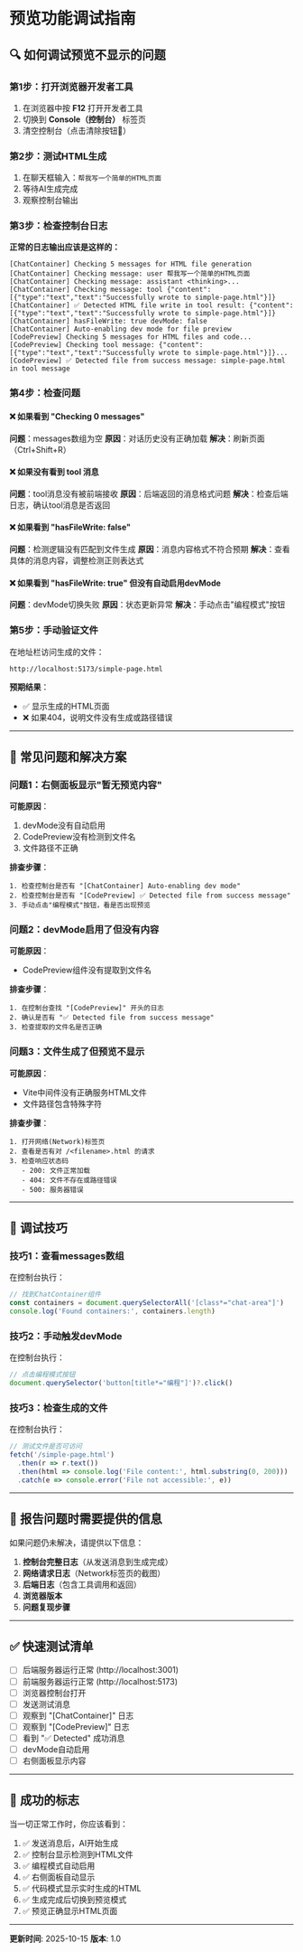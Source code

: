 # 预览功能调试指南

## 🔍 如何调试预览不显示的问题

### 第1步：打开浏览器开发者工具

1. 在浏览器中按 **F12** 打开开发者工具
2. 切换到 **Console（控制台）** 标签页
3. 清空控制台（点击清除按钮🚫）

### 第2步：测试HTML生成

1. 在聊天框输入：`帮我写一个简单的HTML页面`
2. 等待AI生成完成
3. 观察控制台输出

### 第3步：检查控制台日志

**正常的日志输出应该是这样的：**

```
[ChatContainer] Checking 5 messages for HTML file generation
[ChatContainer] Checking message: user 帮我写一个简单的HTML页面
[ChatContainer] Checking message: assistant <thinking>...
[ChatContainer] Checking message: tool {"content":[{"type":"text","text":"Successfully wrote to simple-page.html"}]}
[ChatContainer] ✅ Detected HTML file write in tool result: {"content":[{"type":"text","text":"Successfully wrote to simple-page.html"}]}
[ChatContainer] hasFileWrite: true devMode: false
[ChatContainer] Auto-enabling dev mode for file preview
[CodePreview] Checking 5 messages for HTML files and code...
[CodePreview] Checking tool message: {"content":[{"type":"text","text":"Successfully wrote to simple-page.html"}]}...
[CodePreview] ✅ Detected file from success message: simple-page.html in tool message
```

### 第4步：检查问题

#### ❌ 如果看到 "Checking 0 messages"
**问题**：messages数组为空
**原因**：对话历史没有正确加载
**解决**：刷新页面（Ctrl+Shift+R）

#### ❌ 如果没有看到 tool 消息
**问题**：tool消息没有被前端接收
**原因**：后端返回的消息格式问题
**解决**：检查后端日志，确认tool消息是否返回

#### ❌ 如果看到 "hasFileWrite: false"
**问题**：检测逻辑没有匹配到文件生成
**原因**：消息内容格式不符合预期
**解决**：查看具体的消息内容，调整检测正则表达式

#### ❌ 如果看到 "hasFileWrite: true" 但没有自动启用devMode
**问题**：devMode切换失败
**原因**：状态更新异常
**解决**：手动点击"编程模式"按钮

### 第5步：手动验证文件

在地址栏访问生成的文件：

```
http://localhost:5173/simple-page.html
```

**预期结果**：
- ✅ 显示生成的HTML页面
- ❌ 如果404，说明文件没有生成或路径错误

---

## 🐛 常见问题和解决方案

### 问题1：右侧面板显示"暂无预览内容"

**可能原因**：
1. devMode没有自动启用
2. CodePreview没有检测到文件名
3. 文件路径不正确

**排查步骤**：
```
1. 检查控制台是否有 "[ChatContainer] Auto-enabling dev mode"
2. 检查控制台是否有 "[CodePreview] ✅ Detected file from success message"
3. 手动点击"编程模式"按钮，看是否出现预览
```

### 问题2：devMode启用了但没有内容

**可能原因**：
- CodePreview组件没有提取到文件名

**排查步骤**：
```
1. 在控制台查找 "[CodePreview]" 开头的日志
2. 确认是否有 "✅ Detected file from success message"
3. 检查提取的文件名是否正确
```

### 问题3：文件生成了但预览不显示

**可能原因**：
- Vite中间件没有正确服务HTML文件
- 文件路径包含特殊字符

**排查步骤**：
```
1. 打开网络(Network)标签页
2. 查看是否有对 /<filename>.html 的请求
3. 检查响应状态码
   - 200: 文件正常加载
   - 404: 文件不存在或路径错误
   - 500: 服务器错误
```

---

## 🔧 调试技巧

### 技巧1：查看messages数组

在控制台执行：
```javascript
// 找到ChatContainer组件
const containers = document.querySelectorAll('[class*="chat-area"]')
console.log('Found containers:', containers.length)
```

### 技巧2：手动触发devMode

在控制台执行：
```javascript
// 点击编程模式按钮
document.querySelector('button[title*="编程"]')?.click()
```

### 技巧3：检查生成的文件

在控制台执行：
```javascript
// 测试文件是否可访问
fetch('/simple-page.html')
  .then(r => r.text())
  .then(html => console.log('File content:', html.substring(0, 200)))
  .catch(e => console.error('File not accessible:', e))
```

---

## 📝 报告问题时需要提供的信息

如果问题仍未解决，请提供以下信息：

1. **控制台完整日志**（从发送消息到生成完成）
2. **网络请求日志**（Network标签页的截图）
3. **后端日志**（包含工具调用和返回）
4. **浏览器版本**
5. **问题复现步骤**

---

## ✅ 快速测试清单

- [ ] 后端服务器运行正常 (http://localhost:3001)
- [ ] 前端服务器运行正常 (http://localhost:5173)
- [ ] 浏览器控制台打开
- [ ] 发送测试消息
- [ ] 观察到 "[ChatContainer]" 日志
- [ ] 观察到 "[CodePreview]" 日志
- [ ] 看到 "✅ Detected" 成功消息
- [ ] devMode自动启用
- [ ] 右侧面板显示内容

---

## 🎯 成功的标志

当一切正常工作时，你应该看到：

1. ✅ 发送消息后，AI开始生成
2. ✅ 控制台显示检测到HTML文件
3. ✅ 编程模式自动启用
4. ✅ 右侧面板自动显示
5. ✅ 代码模式显示实时生成的HTML
6. ✅ 生成完成后切换到预览模式
7. ✅ 预览正确显示HTML页面

---

**更新时间**: 2025-10-15
**版本**: 1.0

